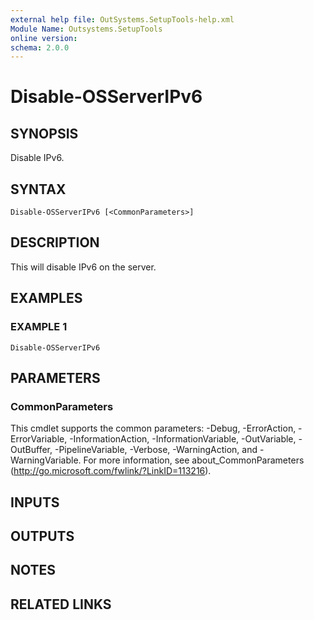```yaml
---
external help file: OutSystems.SetupTools-help.xml
Module Name: Outsystems.SetupTools
online version:
schema: 2.0.0
---
```


# Disable-OSServerIPv6

## SYNOPSIS
Disable IPv6.

## SYNTAX

```
Disable-OSServerIPv6 [<CommonParameters>]
```

## DESCRIPTION
This will disable IPv6 on the server.

## EXAMPLES

### EXAMPLE 1
```
Disable-OSServerIPv6
```

## PARAMETERS

### CommonParameters
This cmdlet supports the common parameters: -Debug, -ErrorAction, -ErrorVariable, -InformationAction, -InformationVariable, -OutVariable, -OutBuffer, -PipelineVariable, -Verbose, -WarningAction, and -WarningVariable.
For more information, see about_CommonParameters (http://go.microsoft.com/fwlink/?LinkID=113216).

## INPUTS

## OUTPUTS

## NOTES

## RELATED LINKS
